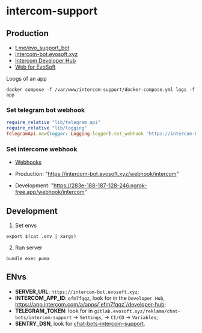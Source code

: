# intercom-support

## Production

* [t.me/evo_support_bot](t.me/evo_support_bot)
* [intercom-bot.evosoft.xyz](https://intercom-bot.evosoft.xyz)
* [Intercom Developer Hub](https://app.intercom.com/a/apps/efm7fqqz/developer-hub)
* [Web for EvoSoft](https://app.intercom.com/a/apps/efm7fqqz/settings/web)

Loogs of an app

```shell script
docker compose -f /var/www/intercom-support/docker-compose.yml logs -f app
```

### Set telegram bot webhook

```ruby
require_relative "lib/telegram_api"
require_relative "lib/logging"
TelegramApi.new(logger: Logging.logger).set_webhook "https://intercom-bot.evosoft.xyz/webhook/telegram"
```

### Set intercome webhook

* [Webhooks](https://app.intercom.com/a/apps/efm7fqqz/developer-hub/app-packages/105181/webhooks/edit)

* Production: "https://intercom-bot.evosoft.xyz/webhook/intercom"
* Development: "https://283e-188-187-128-246.ngrok-free.app/webhook/intercom"

## Development

1. Set envs

```shell script
export $(cat .env | xargs)
```

2. Run server

```shell script
bundle exec puma
```

## ENvs

* __SERVER_URL__: `https://intercom-bot.evosoft.xyz`;
* __INTERCOM_APP_ID__: `efm7fqqz`, look for in the `Developer Hub`, https://app.intercom.com/a/apps/`efm7fqqz`/developer-hub;
* __TELEGRAM_TOKEN__: look for in `gitlab.evosoft.xyz/reklama/chat-bots/intercom-support` -> `Settings`, -> `CI/CD` -> `Variables`;
* __SENTRY_DSN__, look for [chat-bots-intercom-support](https://sentry.evosoft.xyz/organizations/evosoft/projects/chat-bots-intercom-support/?project=90).
